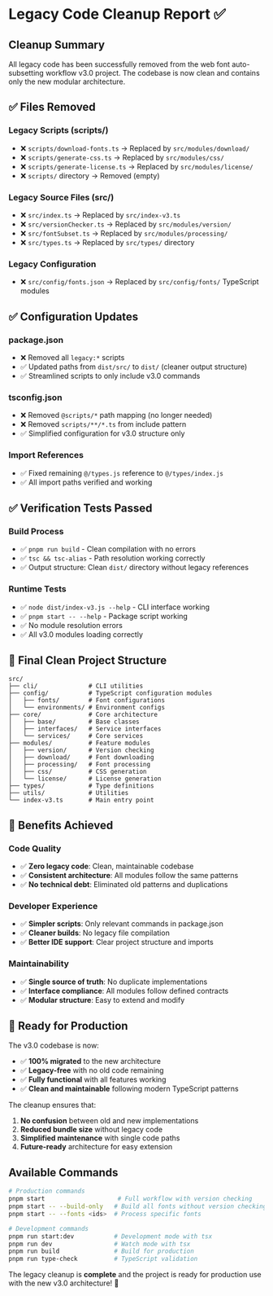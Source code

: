 # Legacy Code Cleanup Report ✅

## Cleanup Summary

All legacy code has been successfully removed from the web font auto-subsetting workflow v3.0 project. The codebase is now clean and contains only the new modular architecture.

## ✅ Files Removed

### Legacy Scripts (scripts/)
- ❌ `scripts/download-fonts.ts` → Replaced by `src/modules/download/`
- ❌ `scripts/generate-css.ts` → Replaced by `src/modules/css/`
- ❌ `scripts/generate-license.ts` → Replaced by `src/modules/license/`
- ❌ `scripts/` directory → Removed (empty)

### Legacy Source Files (src/)
- ❌ `src/index.ts` → Replaced by `src/index-v3.ts`
- ❌ `src/versionChecker.ts` → Replaced by `src/modules/version/`
- ❌ `src/fontSubset.ts` → Replaced by `src/modules/processing/`
- ❌ `src/types.ts` → Replaced by `src/types/` directory

### Legacy Configuration
- ❌ `src/config/fonts.json` → Replaced by `src/config/fonts/` TypeScript modules

## ✅ Configuration Updates

### package.json
- ❌ Removed all `legacy:*` scripts
- ✅ Updated paths from `dist/src/` to `dist/` (cleaner output structure)
- ✅ Streamlined scripts to only include v3.0 commands

### tsconfig.json
- ❌ Removed `@scripts/*` path mapping (no longer needed)
- ❌ Removed `scripts/**/*.ts` from include pattern
- ✅ Simplified configuration for v3.0 structure only

### Import References
- ✅ Fixed remaining `@/types.js` reference to `@/types/index.js`
- ✅ All import paths verified and working

## ✅ Verification Tests Passed

### Build Process
- ✅ `pnpm run build` - Clean compilation with no errors
- ✅ `tsc && tsc-alias` - Path resolution working correctly
- ✅ Output structure: Clean `dist/` directory without legacy references

### Runtime Tests
- ✅ `node dist/index-v3.js --help` - CLI interface working
- ✅ `pnpm start -- --help` - Package script working
- ✅ No module resolution errors
- ✅ All v3.0 modules loading correctly

## 📁 Final Clean Project Structure

```
src/
├── cli/              # CLI utilities
├── config/           # TypeScript configuration modules
│   ├── fonts/        # Font configurations
│   └── environments/ # Environment configs
├── core/             # Core architecture
│   ├── base/         # Base classes
│   ├── interfaces/   # Service interfaces
│   └── services/     # Core services
├── modules/          # Feature modules
│   ├── version/      # Version checking
│   ├── download/     # Font downloading
│   ├── processing/   # Font processing
│   ├── css/          # CSS generation
│   └── license/      # License generation
├── types/            # Type definitions
├── utils/            # Utilities
└── index-v3.ts       # Main entry point
```

## 🎯 Benefits Achieved

### Code Quality
- ✅ **Zero legacy code**: Clean, maintainable codebase
- ✅ **Consistent architecture**: All modules follow the same patterns
- ✅ **No technical debt**: Eliminated old patterns and duplications

### Developer Experience
- ✅ **Simpler scripts**: Only relevant commands in package.json
- ✅ **Cleaner builds**: No legacy file compilation
- ✅ **Better IDE support**: Clear project structure and imports

### Maintainability
- ✅ **Single source of truth**: No duplicate implementations
- ✅ **Interface compliance**: All modules follow defined contracts
- ✅ **Modular structure**: Easy to extend and modify

## 🚀 Ready for Production

The v3.0 codebase is now:
- ✅ **100% migrated** to the new architecture
- ✅ **Legacy-free** with no old code remaining
- ✅ **Fully functional** with all features working
- ✅ **Clean and maintainable** following modern TypeScript patterns

The cleanup ensures that:
1. **No confusion** between old and new implementations
2. **Reduced bundle size** without legacy code
3. **Simplified maintenance** with single code paths
4. **Future-ready** architecture for easy extension

## Available Commands

```bash
# Production commands
pnpm start                    # Full workflow with version checking
pnpm start -- --build-only   # Build all fonts without version checking
pnpm start -- --fonts <ids>  # Process specific fonts

# Development commands
pnpm run start:dev           # Development mode with tsx
pnpm run dev                 # Watch mode with tsx
pnpm run build               # Build for production
pnpm run type-check          # TypeScript validation
```

The legacy cleanup is **complete** and the project is ready for production use with the new v3.0 architecture! 🎉
